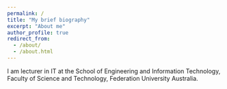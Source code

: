 ```yaml
---
permalink: /
title: "My brief biography"
excerpt: "About me"
author_profile: true
redirect_from: 
  - /about/
  - /about.html
---
```


I am lecturer in IT at the School of Engineering and Information Technology, Faculty of Science and Technology, Federation University Australia.
